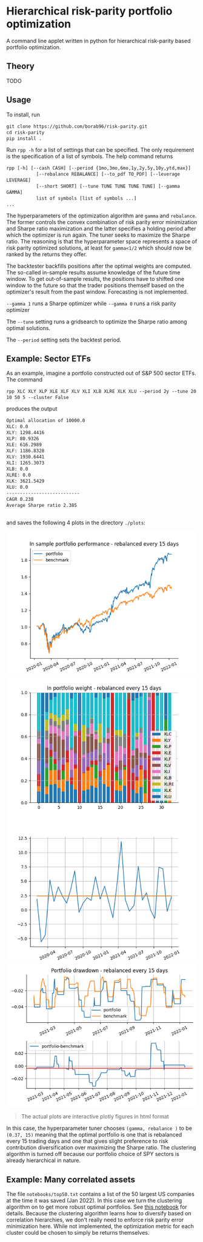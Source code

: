 # Hierarchical risk-parity portfolio optimization

A command line applet written in python for hierarchical risk-parity based portfolio optimization.

## Theory

TODO

## Usage

To install, run
```shell
git clone https://github.com/borab96/risk-parity.git
cd risk-parity
pip install .
```

Run ``rpp -h`` for a list of settings that can be specified. The only requirement is the specification of a list of symbols.
The help command returns 
```shell
rpp [-h] [--cash CASH] [--period {1mo,3mo,6mo,1y,2y,5y,10y,ytd,max}]
           [--rebalance REBALANCE] [--to_pdf TO_PDF] [--leverage LEVERAGE]
           [--short SHORT] [--tune TUNE TUNE TUNE TUNE] [--gamma GAMMA]
           list of symbols [list of symbols ...]
...
```

The hyperparameters of the optimization algorithm are ``gamma`` and ``rebalance``. The former
controls the convex combination of risk parity error minimization and Sharpe ratio
maximization and the latter specifies a holding period after which the optimizer is run again. The tuner seeks to 
maximize the Sharpe ratio. The reasoning is that the hyperparameter space represents a space of risk parity optimized 
solutions, at least for ``gamma<1/2`` which should now be ranked by the returns they offer. 

The backtester backfills positions after the optimal weights are computed. The so-called in-sample results assume
knowledge of the future time window. To get out-of-sample results, the positions have to shifted one window to the future
so that the trader positions themself based on the optimizer's result from the past window. Forecasting is not implemented.

``--gamma 1`` runs a Sharpe optimizer while 
``--gamma 0`` runs a risk parity optimizer

The ``--tune`` setting runs a gridsearch to optimize the Sharpe ratio among
optimal solutions. 

The ``--period`` setting sets the backtest period. 

## Example: Sector ETFs

As an example, imagine a portfolio constructed out of S&P 500 sector ETFs. The command
```shell
rpp XLC XLY XLP XLE XLF XLV XLI XLB XLRE XLK XLU --period 2y --tune 20 10 50 5 --cluster False
```
produces the output 

```shell
Optimal allocation of 10000.0
XLC: 0.0
XLY: 1298.4416
XLP: 80.9326
XLE: 616.2989
XLF: 1186.8328
XLV: 1930.6441
XLI: 1265.3073
XLB: 0.0
XLRE: 0.0
XLK: 3621.5429
XLU: 0.0
---------------------------
CAGR 0.238
Average Sharpe ratio 2.385


```

and saves the following 4 plots in the directory ``./plots``:

![](plots/sample_perf.png)
![](plots/sample_weights.png)
![](plots/sample_sharpes.png)
![](plots/sample_drawdown.png)

> The actual plots are interactive plotly figures in html format

 In this case, the hyperparameter tuner chooses ``(gamma, rebalance )`` to be ``(0.37, 15)``
meaning that the optimal portfolio is one that is rebalanced every 15 trading days and one that gives slight preference 
to risk contribution diversification over maximizing the Sharpe ratio. The clustering algorithm is turned off because
our portfolio choice of SPY sectors is already hierarchical in nature. 

## Example: Many correlated assets

The file ``notebooks/top50.txt`` contains a list of the 50 largest US companies at the time it was saved (Jan 2022).
In this case we turn the clustering algorithm on to get more robust optimal portfolios. See [this notebook](notebooks/clustering.ipynb)
for details. Because the clustering algorithm learns how to diversify based on correlation hierarchies, we don't really need
to enforce risk parity error minimization here. While not implemented, the optimization metric for each cluster could be chosen
to simply be returns themselves. 

 
